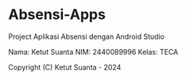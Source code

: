 # Absensi-Apps
Project Aplikasi Absensi dengan Android Studio

Nama: Ketut Suanta
NIM: 2440089996
Kelas: TECA



Copyright (C) Ketut Suanta - 2024



```
